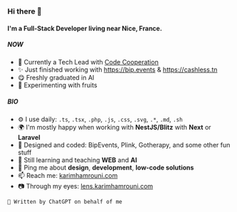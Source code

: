 ### Hi there 👋

#### I'm a Full-Stack Developer living near Nice, France.

##### NOW
- 🎩 Currently a Tech Lead with [Code Cooperation](https://codecooperation.com)
- ✨ Just finished working with https://bip.events & https://cashless.tn
- 😋 Freshly graduated in AI
- 🍑 Experimenting with fruits

##### BIO

- ⚙️ I use daily: `.ts`, `.tsx`, `.php`, `.js`, `.css`, `.svg`, `.*`, `.md`, `.sh`
- 🌍 I'm mostly happy when working with **NestJS/Blitz** with **Next** or **Laravel**
- 💅 Designed and coded: BipEvents, Plink, Gotherapy, and some other fun stuff
- 🌱 Still learning and teaching **WEB** and **AI**
- 💬 Ping me about **design**, **development**, **low-code solutions**
- 📫 Reach me: [karimhamrouni.com](https://karimhamrouni.com)
- 📷 Through my eyes: [lens.karimhamrouni.com](https://lens.karimhamrouni.com)

```🤖 Written by ChatGPT on behalf of me```
